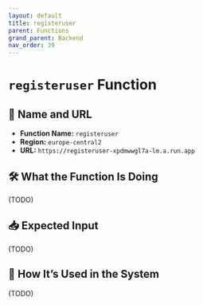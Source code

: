 ```yaml
---
layout: default
title: registeruser
parent: Functions
grand_parent: Backend
nav_order: 39
---
```


# `registeruser` Function

## 🔗 Name and URL

- **Function Name:** `registeruser`
- **Region:** `europe-central2`
- **URL:** `https://registeruser-xpdmwwgl7a-lm.a.run.app`

## 🛠️ What the Function Is Doing

(TODO)

## 📥 Expected Input

(TODO)

## 🔄 How It’s Used in the System

(TODO)
